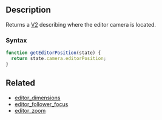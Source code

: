 ## Description

Returns a [V2](../External/templates.js) describing where the editor camera is located.

### Syntax

```js
function getEditorPosition(state) {
  return state.camera.editorPosition;
}
```

## Related

- [editor_dimensions](./editor_dimensions.md)
- [editor_follower_focus](./editor_follower_focus.md)
- [editor_zoom](./editor_zoom.md)
